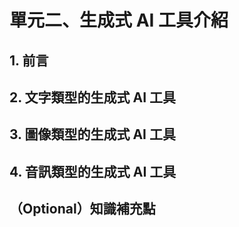 # 單元二、生成式 AI 工具介紹

## 1. 前言

## 2. 文字類型的生成式 AI 工具

## 3. 圖像類型的生成式 AI 工具

## 4. 音訊類型的生成式 AI 工具

## （Optional）知識補充點